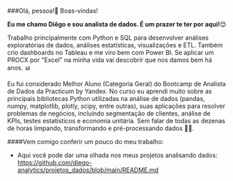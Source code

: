 ###Olá, pessoa!👋 Boas-vindas!

**Eu me chamo Diêgo e sou analista de dados. É um prazer te ter por aqui!**😊

Trabalho principalmente com Python e SQL para desenvolver análises exploratórias de dados, análises estatísticas, visualizações e ETL. Também crio dashboards no Tableau e me viro bem com Power BI. Se aplicar um PROCX por "Excel" na minha vida vai descobrir que nos damos bem há anos. 📊

Eu fui considerado Melhor Aluno (Categoria Geral) do Bootcamp de Analista de Dados da Practicum by Yandex. No curso eu aprendi muito sobre as principais bibliotecas Python utilizadas na análise de dados (pandas, numpy, matplotlib, plotly, scipy, entre outras), suas aplicações para resolver problemas de negócios, incluindo segmentação de clientes, análise de KPIs, testes estatísticos e economia unitária. Sem falar de todas as dezenas de horas limpando, transformando e pré-processando dados 😮‍💨.

####Vem comigo conferir um pouco do meu trabalho:

* Aqui você pode dar uma olhada nos meus projetos analisando dados: https://github.com/diego-analytics/projetos_dados/blob/main/README.md

<!--
**diego-analytics/diego-analytics** is a ✨ _special_ ✨ repository because its `README.md` (this file) appears on your GitHub profile.

Here are some ideas to get you started:

- 🔭 I’m currently working on ...
- 🌱 I’m currently learning ...
- 👯 I’m looking to collaborate on ...
- 🤔 I’m looking for help with ...
- 💬 Ask me about ...
- 📫 How to reach me: ...
- 😄 Pronouns: ...
- ⚡ Fun fact: ...
-->
